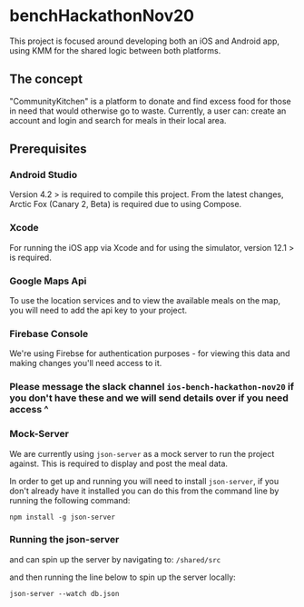 # benchHackathonNov20
This project is focused around developing both an iOS and Android app, using KMM for the shared logic between both platforms.

## The concept
"CommunityKitchen" is a platform to donate and find excess food for those in need that would otherwise go to waste. 
Currently, a user can: create an account and login and search for meals in their local area. 

## Prerequisites

### Android Studio
Version 4.2 > is required to compile this project. From the latest changes, Arctic Fox (Canary 2, Beta) is required due to using Compose.

### Xcode
For running the iOS app via Xcode and for using the simulator, version 12.1 > is required.

### Google Maps Api
To use the location services and to view the available meals on the map, you will need to add the api key to your project.

### Firebase Console
We're using Firebse for authentication purposes - for viewing this data and making changes you'll need access to it. 

### Please message the slack channel `ios-bench-hackathon-nov20` if you don't have these and we will send details over if you need access ^ ###

### Mock-Server
We are currently using `json-server` as a mock server to run the project against. 
This is required to display and post the meal data.

In order to get up and running you will need to install `json-server`, if you don't already have it installed you can do this from the command line by running the following command:

```
npm install -g json-server
```

### Running the json-server

and can spin up the server by navigating to:
`/shared/src`

and then running the line below to spin up the server locally:

```
json-server --watch db.json
```
